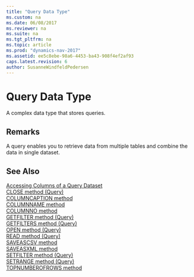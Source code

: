 ```yaml
---
title: "Query Data Type"
ms.custom: na
ms.date: 06/08/2017
ms.reviewer: na
ms.suite: na
ms.tgt_pltfrm: na
ms.topic: article
ms.prod: "dynamics-nav-2017"
ms.assetid: ee5c8ebe-98a6-4453-ba43-908f4ef2af93
caps.latest.revision: 6
author: SusanneWindfeldPedersen
---
```

# Query Data Type
A complex data type that stores queries.  
  
## Remarks  
 A query enables you to retrieve data from multiple tables and combine the data in single dataset.  
  
## See Also  
 [Accessing Columns of a Query Dataset](Accessing-Columns-of-a-Query-Dataset.md)   
 [CLOSE method (Query)](../methods/devenv-close-method-query.md)   
 [COLUMNCAPTION method](../methods/devenv-columncaption-method.md)   
 [COLUMNNAME method](../methods/devenv-columnname-method.md)   
 [COLUMNNO method](../methods/devenv-columnno-method.md)   
 [GETFILTER method (Query)](../methods/devenv-getfilter-method-query.md)   
 [GETFILTERS method (Query)](../methods/devenv-getfilters-method-query.md)   
 [OPEN method (Query)](../methods/devenv-open-method-query.md)   
 [READ method (Query)](../methods/devenv-read-method-query.md)   
 [SAVEASCSV method](../methods/devenv-saveascsv-method.md)   
 [SAVEASXML method](../methods/devenv-saveasxml-method.md)   
 [SETFILTER method (Query)](../methods/devenv-setfilter-method-query.md)   
 [SETRANGE method (Query)](../methods/devenv-setrange-method-query.md)   
 [TOPNUMBEROFROWS method](../methods/devenv-topnumberofrows-method.md)